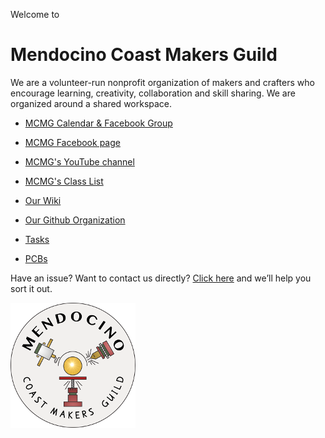 Welcome to
# Mendocino Coast Makers Guild
We are a volunteer-run nonprofit organization of makers and crafters who encourage learning, creativity, collaboration and skill sharing. We are organized around a shared workspace.


- [MCMG Calendar & Facebook Group](https://www.facebook.com/groups/394626551425621/events/?filter=calendar)
- [MCMG Facebook page](https://www.facebook.com/Mendocino-Coast-Makers-Guild-100100731428057)
- [MCMG's YouTube channel](https://www.youtube.com/channel/UCR2WBOEnOzH0CxvDgR8FFLA)
- [MCMG's Class List](CLASSES.md)


- [Our Wiki](https://github.com/mendomakers/mendomakers.github.io/wiki)
- [Our Github Organization](https://github.com/mendomakers/)
- [Tasks](https://mendomakers.github.io/tasks/)
- [PCBs](https://mendomakers.github.io/PCBs/)

Have an issue? Want to contact us directly? [Click here](mailto:mendomakers@gmail.com) and we’ll help you sort it out. 

![alt text](https://raw.githubusercontent.com/mendomakers/mendomakers.github.io/master/images/MCMGcolor_transparent200x200.png "Mendocino Coast Makers Guild")
